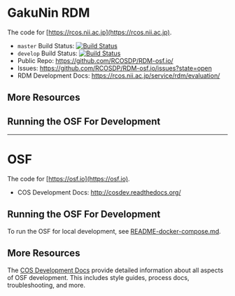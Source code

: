 # GakuNin RDM

The code for [https://rcos.nii.ac.jp](https://rcos.nii.ac.jp).


- `master` Build Status: [![Build Status](https://travis-ci.org/RCOSDP/RDM-osf.io.svg?branch=nii-mergework-201802)](https://travis-ci.org/RCOSDP/RDM-osf.io)
- `develop` Build Status: [![Build Status](https://travis-ci.org/RCOSDP/RDM-osf.io.svg?branch=develop)](https://travis-ci.org/RCOSDP/RDM-osf.io)
- Public Repo: https://github.com/RCOSDP/RDM-osf.io/
- Issues: https://github.com/RCOSDP/RDM-osf.io/issues?state=open
- RDM Development Docs: https://rcos.nii.ac.jp/service/rdm/evaluation/

## More Resources

## Running the OSF For Development

---
# OSF

The code for [https://osf.io](https://osf.io).

- COS Development Docs: http://cosdev.readthedocs.org/

## Running the OSF For Development

To run the OSF for local development, see [README-docker-compose.md](https://github.com/CenterForOpenScience/osf.io/blob/develop/README-docker-compose.md).

## More Resources

The [COS Development Docs](http://cosdev.readthedocs.org/) provide detailed information about all aspects of OSF development.
This includes style guides, process docs, troubleshooting, and more.
